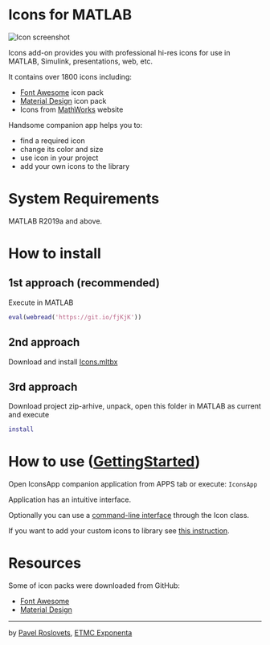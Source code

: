 # Icons for MATLAB

![Icon screenshot](https://github.com/roslovets/Icons-for-MATLAB/raw/master/doc/screenshot.png)

Icons add-on provides you with professional hi-res icons for use in MATLAB, Simulink, presentations, web, etc.

It contains over 1800 icons including:
- [Font Awesome](https://fontawesome.com/icons) icon pack
- [Material Design](https://material.io/tools/icons) icon pack
- Icons from [MathWorks](https://www.mathworks.com) website

Handsome companion app helps you to:
- find a required icon
- change its color and size
- use icon in your project
- add your own icons to the library

# System Requirements

MATLAB R2019a and above.

# How to install

## 1st approach (recommended)

Execute in MATLAB
```MATLAB
eval(webread('https://git.io/fjKjK'))
```

## 2nd approach

Download and install [Icons.mltbx](https://roslovets.github.io/ghbin/#roslovets/Icons-for-MATLAB#Icons.mltbx)

## 3rd approach

Download project zip-arhive, unpack, open this folder in MATLAB as current and execute
```MATLAB
install
```

# How to use ([GettingStarted](https://htmlpreview.github.io/?https://raw.githubusercontent.com/roslovets/Icons-for-MATLAB/master/doc/GettingStarted.html))

Open IconsApp companion application from APPS tab or execute:
`IconsApp`

Application has an intuitive interface.

Optionally you can use a [command-line interface](https://htmlpreview.github.io/?https://raw.githubusercontent.com/roslovets/Icons-for-MATLAB/master/doc/CLI.html) through the Icon class.

If you want to add your custom icons to library see [this instruction](https://htmlpreview.github.io/?https://raw.githubusercontent.com/roslovets/Icons-for-MATLAB/master/doc/AddIcons.html).

# Resources

Some of icon packs were downloaded from GitHub:

- [Font Awesome](https://github.com/encharm/Font-Awesome-SVG-PNG)
- [Material Design](https://github.com/google/material-design-icons)

***

by [Pavel Roslovets](https://roslovets.github.io), [ETMC Exponenta](https://exponenta.ru)

